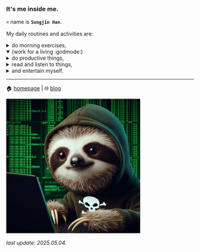 ### It's me inside me.

💀 name is **`Sungjin Han`**.

My daily routines and activities are:

<details>
 <summary>do morning exercises,</summary>
  <ul>
   <li>20 * 10 <b>push-ups</b></li>
   <li>20 * 3 <b>lunges</b> on each side</li>
   <li>10 * 5 <b>pull-ups</b> with <a href="https://raw.githubusercontent.com/meinside/meinside/main/res/things/pullup_bar.jpg">this one</a></li>
   <li>20 * 5 <b>slow burpees</b></li>
   <li>30 * 3 <b>kettlebell swing</b> with <a href="https://raw.githubusercontent.com/meinside/meinside/main/res/things/kettlebell_12kg.jpg">this one</a></li>
  </ul>
</details>

<details open>
 <summary>(work for a living :godmode:)</summary>
</details>

<details>
 <summary>do productive things,</summary>
 <ul>
  <li>
   update things in my linux machines:
   <ul>
    <li>Raspberry Pi 4B</li>
    <li>Oracle Cloud Instances</li>
   </ul>
  </li>
  <li>
   maintain my <a href="https://github.com/meinside/dotfiles">dotfiles</a>,
  </li>
  <li>
   write docs and notes with <a href="https://obsidian.md">obsidian</a>,
  </li>
  <li>
   and write codes with (mostly) <a href="https://github.com/neovim/neovim">neovim</a>.
  </li>
 </ul>
</details>

<details>
 <summary>read and listen to things,</summary>
 <ul>
  <li>
   check RSS feeds with:
   <ul>
    <li>
     <a href="https://reederapp.com/classic/">Reeder Classic</a>
    </li>
    <li>
     <a href="https://play.google.com/store/apps/details?id=com.seazon.feedme">FeedMe</a>
    </li>
   </ul>
  </li>
  <li>
   listen to music with:
   <ul>
    <li><a href="https://apps.apple.com/us/app/evermusic/id1564384601">Evermusic</a></li>
    <li><a href="https://play.google.com/store/apps/details?id=com.spiralplayerx">Spiral Player</a></li>
   </ul>
  </li>
  <li>
   and read (e)books with <a href="https://onyxboox.com/boox_page">ONYX BOOX Page</a>
  </li>
 </ul>
</details>

<details>
 <summary>and entertain myself.</summary>
 <ul>
  <li>
   play games on my <a href="https://store.steampowered.com/steamdeck">steam deck</a>,
  </li>
  <li>
   play games on my Galaxy S24+,
  </li>
  <li>
   and etc.
  </li>
 </ul>
</details>

----

🏠 [homepage](https://meinside.dev) | 🌐 [blog](https://blog.meinside.dev)

<img src="https://raw.githubusercontent.com/meinside/meinside/main/res/profile/sloth.jpg" width=360 height=360>

*last update: 2025.05.04.*
